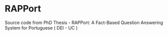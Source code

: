 # RAPPort

Source code from PhD Thesis -  RAPPort: A Fact-Based Question Answering System for Portuguese ( DEI - UC )
